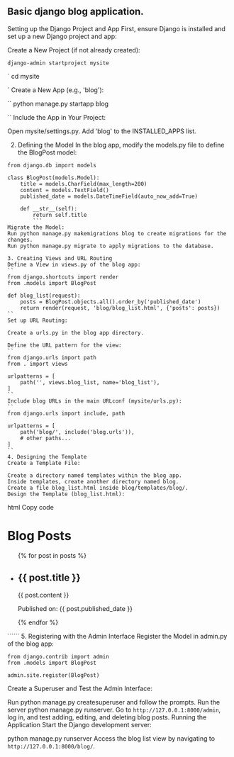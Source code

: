 ## Basic django blog application.

Setting up the Django Project and App
First, ensure Django is installed and set up a new Django project and app:

Create a New Project (if not already created):
```
django-admin startproject mysite
```
`
cd mysite

`
Create a New App (e.g., 'blog'):

``
python manage.py startapp blog

``
Include the App in Your Project:

Open mysite/settings.py.
Add 'blog' to the INSTALLED_APPS list.

2. Defining the Model
In the blog app, modify the models.py file to define the BlogPost model:

```
from django.db import models

class BlogPost(models.Model):
    title = models.CharField(max_length=200)
    content = models.TextField()
    published_date = models.DateTimeField(auto_now_add=True)

    def __str__(self):
        return self.title
        ```
Migrate the Model:
Run python manage.py makemigrations blog to create migrations for the changes.
Run python manage.py migrate to apply migrations to the database.

3. Creating Views and URL Routing
Define a View in views.py of the blog app:
``
from django.shortcuts import render
from .models import BlogPost

def blog_list(request):
    posts = BlogPost.objects.all().order_by('published_date')
    return render(request, 'blog/blog_list.html', {'posts': posts})
``
Set up URL Routing:

Create a urls.py in the blog app directory.

Define the URL pattern for the view:
``
from django.urls import path
from . import views

urlpatterns = [
    path('', views.blog_list, name='blog_list'),
]
``
Include blog URLs in the main URLconf (mysite/urls.py):
``
from django.urls import include, path

urlpatterns = [
    path('blog/', include('blog.urls')),
    # other paths...
]
``
4. Designing the Template
Create a Template File:

Create a directory named templates within the blog app.
Inside templates, create another directory named blog.
Create a file blog_list.html inside blog/templates/blog/.
Design the Template (blog_list.html):
``````
html
Copy code
<!DOCTYPE html>
<html>
<head>
    <title>Blog</title>
</head>
<body>
    <h1>Blog Posts</h1>
    <ul>
        {% for post in posts %}
        <li>
            <h2>{{ post.title }}</h2>
            <p>{{ post.content }}</p>
            <p>Published on: {{ post.published_date }}</p>
        </li>
        {% endfor %}
    </ul>
</body>
</html>
``````
5. Registering with the Admin Interface
Register the Model in admin.py of the blog app:

``````
from django.contrib import admin
from .models import BlogPost

admin.site.register(BlogPost)
``````
Create a Superuser and Test the Admin Interface:

Run python manage.py createsuperuser and follow the prompts.
Run the server python manage.py runserver.
Go to `http://127.0.0.1:8000/admin`, log in, and test adding, editing, and deleting blog posts.
Running the Application
Start the Django development server:

python manage.py runserver
Access the blog list view by navigating to ` http://127.0.0.1:8000/blog/`.